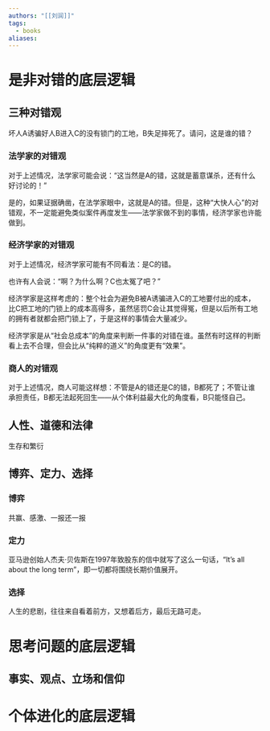```yaml
---
authors: "[[刘润]]"
tags:
  - books
aliases:
---
```



# 是非对错的底层逻辑

## 三种对错观

坏人A诱骗好人B进入C的没有锁门的工地，B失足摔死了。请问，这是谁的错？

### 法学家的对错观

对于上述情况，法学家可能会说：“这当然是A的错，这就是蓄意谋杀，还有什么好讨论的！”

是的，如果证据确凿，在法学家眼中，这就是A的错。但是，这种“大快人心”的对错观，不一定能避免类似案件再度发生——法学家做不到的事情，经济学家也许能做到。

### 经济学家的对错观

对于上述情况，经济学家可能有不同看法：是C的错。

也许有人会说：“啊？为什么啊？C也太冤了吧？”

经济学家是这样考虑的：整个社会为避免B被A诱骗进入C的工地要付出的成本，比C把工地的门锁上的成本高得多，虽然惩罚C会让其觉得冤，但是以后所有工地的拥有者就都会把门锁上了，于是这样的事情会大量减少。

经济学家是从“社会总成本”的角度来判断一件事的对错在谁。虽然有时这样的判断看上去不合理，但会比从“纯粹的道义”的角度更有“效果”。

### 商人的对错观

对于上述情况，商人可能这样想：不管是A的错还是C的错，B都死了；不管让谁承担责任，B都无法起死回生——从个体利益最大化的角度看，B只能怪自己。

## 人性、道德和法律

生存和繁衍

## 博弈、定力、选择

### 博弈

共赢、感激、一报还一报

### 定力

亚马逊创始人杰夫·贝佐斯在1997年致股东的信中就写了这么一句话，“It’s all about the long term”，即一切都将围绕长期价值展开。

### 选择

人生的悲剧，往往来自看着前方，又想着后方，最后无路可走。

# 思考问题的底层逻辑

## 事实、观点、立场和信仰

# 个体进化的底层逻辑

